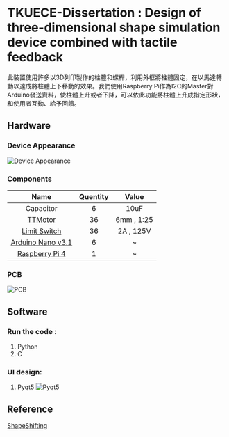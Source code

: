 # TKUECE-Dissertation : Design of three-dimensional shape simulation device combined with tactile feedback

此裝置使用許多以3D列印製作的柱體和螺桿，利用外框將柱體固定，在以馬達轉動以達成將柱體上下移動的效果。我們使用Raspberry Pi作為I2C的Master對Arduino發送資料，使柱體上升或者下降，可以依此功能將柱體上升成指定形狀，和使用者互動、給予回饋。

## Hardware

### Device Appearance
![Device Appearance](https://i.imgur.com/DutelhU.jpg)

### Components

|Name|Quentity|Value|
|:---:|:----:|:----:|
|Capacitor|6|10uF|
|[TTMotor](https://reurl.cc/EzaZDv)|36|6mm , 1:25|
|[Limit Switch](https://reurl.cc/v18gXe)|36|2A , 125V|
|[Arduino Nano v3.1](https://reurl.cc/Xk9l90)|6|~|
|[Raspberry Pi 4](https://reurl.cc/GrlbRG)|1|~|

### PCB
![PCB](https://i.imgur.com/lQVfD4I.jpg)

## Software

### Run the code :

1. Python
2. C

### UI design:

1. Pyqt5
![Pyqt5](https://i.imgur.com/KiMMtBH.png)


## Reference
[ShapeShifting](http://shape.stanford.edu/research/shapeShift/)
